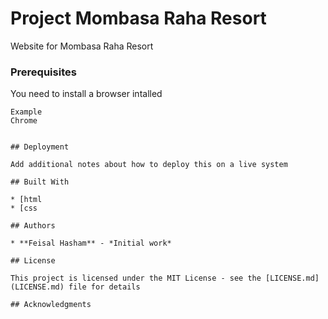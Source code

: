 # Project Mombasa Raha Resort

Website for Mombasa Raha Resort


### Prerequisites

You need to install a browser intalled
```
Example
Chrome


## Deployment

Add additional notes about how to deploy this on a live system

## Built With

* [html
* [css

## Authors

* **Feisal Hasham** - *Initial work*

## License

This project is licensed under the MIT License - see the [LICENSE.md](LICENSE.md) file for details

## Acknowledgments
